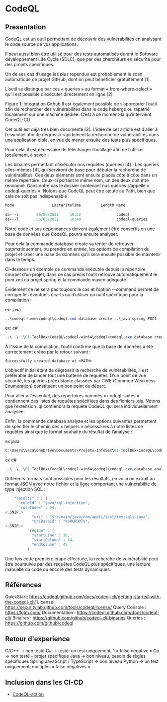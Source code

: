 # CodeQL

## Presentation

CodeQL est un outil permettant de découvrir des vulnérabilités en analysant le code source de vos applications.

Il peut aussi bien être utilisé pour des tests automatisés durant le Software développement Life Cycle (SDLC), que par des chercheurs en sécurité pour des projets spécifiques.

Un de ses cas d’usage les plus rependus est probablement le scan automatique de projet GitHub, dont on peut bénéficier gratuitement [1].

L’outil se distingue par ces « queries » au format « from-where-select » qu’il est possible d’exécuter directement en ligne [2].

Figure 1: Intégration Github
Il est également possible de s’approprier l’outil afin de rechercher des vulnérabilités dans le code hébergé ou rapatrié localement sur une machine dédiée. C’est à ce moment-là qu’intervient CodeQL-CLI.

Cet outil est déjà très bien documenté [3]. L’idée de cet article est d’aller à l’essentiel afin de dégrossir rapidement la recherche de vulnérabilités dans une application cible, en vue de mener ensuite des tests plus spécifiques.

Pour cela, il est nécessaire de télécharger l’outillage afin de l’utiliser localement, à savoir :

Les binaires permettant d’exécuter nos requêtes (queries) [4] ;
Les queries elles-mêmes [4], qui serviront de base pour débuter la recherche de vulnérabilités.
Ces deux éléments sont ensuite placés côte à côte dans un même répertoire. Ceux-ci portant le même nom, un des deux doit être renommé. Dans notre cas le dossier contenant nos queries s’appelle « codeql-queries ». Notons que CodeQL peut être ajouté au Path, bien que cela ne soit pas indispensable :

```Powershell
Mode                 LastWriteTime         Length Name
----                 -------------         ------ ----
da---l        06/06/2021     10:52                codeql
da---l        06/06/2021     10:48                codeql-queries
```

Notre code et ses dépendances doivent également être convertis en une base de données que CodeQL pourra ensuite analyser.

Pour cela la commande database create va tenter de retrouver automatiquement, ou prendre en entrée, les options de compilation du projet et créer une base de données qu’il sera ensuite possible de maintenir dans le temps.

Ci-dessous un exemple de commande exécutée depuis le répertoire courant d’un projet, dans ce cas précis l’outil retrouve automatiquement le pom.xml du projet spring et la commande maven adéquate.

Evidement ce ne sera pas toujours le cas et l’option --command permet de corriger les éventuels écarts ou d’utiliser un outil spécifique pour la compilation :

ex: java

```PowerShell
..\codeql-home\codeql\codeql.cmd database create ..\java-spring-POC1 --language=java
```

ex: c#

```PowerShell
..\..\..\01-ToolBox\CodeQL\codeql-win64\codeql\codeql.exe database create <CodeQL-database> --language=csharp
```

À l’issue de la compilation, l’outil confirme que la base de données a été correctement créée par le retour suivant :

```
Successfully created database at <PATH>
```

L’objectif initial étant de dégrossir la recherche de vulnérabilités, il est préférable de lancer tout une batterie de requêtes. D’un point de vue sécurité, les queries préexistante classées par CWE (Common Weakness Enumeration) constituent un bon point de départ.

Pour aller à l’essentiel, des répertoires nommés « codeql-suites » contiennent des listes de requêtes spécifiées dans des fichiers .qls. Notons que l’extension .ql contiendra la requête CodeQL qui sera individuellement analysée.

Enfin, la commande database analyze et les options suivantes permettent de spécifier le chemin des « helpers » nécessaires à notre listes de requêtes ainsi que le format souhaité du résultat de l’analyse :

ex java

```PowerShell
C:\Users\vaca\OneDrive\Documents\Projets-InfoSec\01-ToolBox\CodeQL\codeql-win64\codeql\codeql.cmd database analyze --format=csv --output=cqlscan <CODEQL-database> "C:\Users\vaca\OneDrive\Documents\Projets-InfoSec\01-ToolBox\CodeQL\codeql\java\ql\src\codeql-suites\java-security-extended.qls"
```

ex c#

```PowerShell
..\..\..\01-ToolBox\CodeQL\codeql-win64\codeql\codeql.exe database analyze .\CodeQL-database\CQL-vulnApp C:\Users\vaca\OneDrive\Documents\Projets-InfoSec\01-ToolBox\CodeQL\codeql\csharp\ql\src\codeql-suites\csharp-security-and-quality.qls --format=csv --output=result.csv
```


Différents formats sont possibles pour les résultats, en voici un extrait au format JSON avec notre fichier et la ligne comportant une vulnérabilité de type injection SQL :

```PowerShell
    "results" : [ {
      "ruleId" : "java/sql-injection",
      "ruleIndex" : 54,
<…SNIP…>
            "uri" : "src/main/java/com/appli/test/testsqli.java",
            "uriBaseId" : "%SRCROOT%",
<…SNIP…>
          "region" : {
            "startLine" : 18,
            "startColumn" : 44,
            "endColumn" : 45
          }

```

Une fois cette première étape effectuée, la recherche de vulnérabilité peut être poursuivie par des requêtes CodeQL plus spécifiques, une lecture manuelle du code ou encore des tests dynamiques.

## Références

QuickStart: https://codeql.github.com/docs/codeql-cli/getting-started-with-the-codeql-cli/
License : https://securitylab.github.com/tools/codeql/license/
Query Console : https://lgtm.com/
Documentation : https://codeql.github.com/docs/codeql-cli/
Binaires : https://github.com/github/codeql-cli-binaries
Queries : https://github.com/github/codeql


## Retour d'experience

C/C++ -> non testé
C# -> testé: un test uniquement, 1 « false négative »
Go -> non testé – projet spécifique
Java -> bon niveau, besoin de règles spécifiques Spring
JavaScript / TypeScript -> bon niveau
Python -> un test uniquement, multiples « false négatives »

## Inclusion dans les CI-CD

* [CodeQL-action](https://github.com/github/codeql-action)

